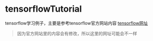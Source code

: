 # tensorflowTutorial
tensorflow学习例子，主要是参考tensorflow官方网站内容
[tensorflow网址](https://www.tensorflow.org/tutorials/?hl=zh-cn)

> 因为官方网站里的内容会有修改，所以这里的网址可能会不一样